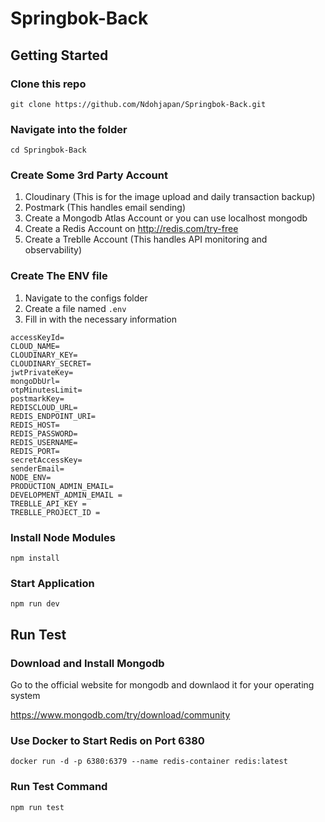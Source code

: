 # Springbok-Back

## Getting Started

### Clone this repo

~~~
git clone https://github.com/Ndohjapan/Springbok-Back.git
~~~

### Navigate into the folder

~~~
cd Springbok-Back
~~~

### Create Some 3rd Party Account
1. Cloudinary (This is for the image upload and daily transaction backup)
2. Postmark (This handles email sending)
3. Create a Mongodb Atlas Account or you can use localhost mongodb
4. Create a Redis Account on http://redis.com/try-free
5. Create a Treblle Account (This handles API monitoring and observability)
### Create The ENV file

1. Navigate to the configs folder
2. Create a file named `.env`
3. Fill in with the necessary information

~~~
accessKeyId=
CLOUD_NAME=
CLOUDINARY_KEY=
CLOUDINARY_SECRET=
jwtPrivateKey=
mongoDbUrl=
otpMinutesLimit=
postmarkKey=
REDISCLOUD_URL=
REDIS_ENDPOINT_URI=
REDIS_HOST=
REDIS_PASSWORD=
REDIS_USERNAME=
REDIS_PORT=
secretAccessKey=
senderEmail=
NODE_ENV=
PRODUCTION_ADMIN_EMAIL=
DEVELOPMENT_ADMIN_EMAIL =
TREBLLE_API_KEY =
TREBLLE_PROJECT_ID =
~~~

### Install Node Modules

~~~
npm install
~~~

### Start Application
~~~
npm run dev
~~~

## Run Test

### Download and Install Mongodb

Go to the official website for mongodb and downlaod it for your operating system

https://www.mongodb.com/try/download/community

### Use Docker to Start Redis on Port 6380
~~~
docker run -d -p 6380:6379 --name redis-container redis:latest
~~~

### Run Test Command
~~~
npm run test
~~~

